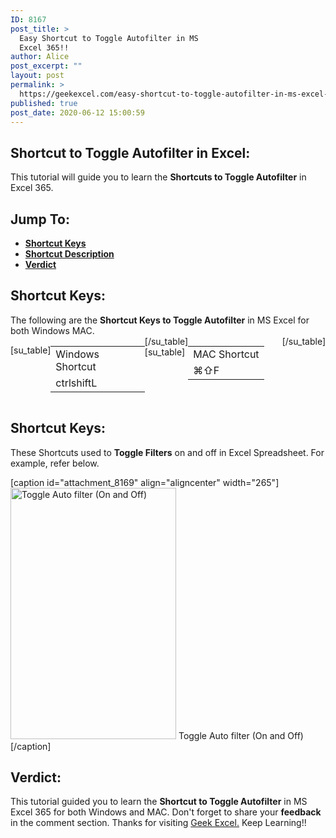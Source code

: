 ```yaml
---
ID: 8167
post_title: >
  Easy Shortcut to Toggle Autofilter in MS
  Excel 365!!
author: Alice
post_excerpt: ""
layout: post
permalink: >
  https://geekexcel.com/easy-shortcut-to-toggle-autofilter-in-ms-excel-365/
published: true
post_date: 2020-06-12 15:00:59
---
```

<h2>Shortcut to Toggle Autofilter in Excel:</h2>
This tutorial will guide you to learn the <strong>Shortcuts to Toggle Autofilter</strong> in Excel 365.
<h2>Jump To:</h2>
<ul>
 	<li><strong><a href="#1">Shortcut Keys</a></strong></li>
 	<li><strong><a href="#2">Shortcut Description</a></strong></li>
 	<li><strong><a href="#3">Verdict</a></strong></li>
</ul>
<h2 id="1">Shortcut Keys:</h2>
The following are the <strong>Shortcut Keys to Toggle Autofilter</strong> in MS Excel for both Windows MAC.
<div style="display: flex;">

[su_table]
<table>
<tbody>
<tr>
<td>Windows Shortcut</td>
</tr>
<tr>
<td style="display: flex;"><span class="key-flex"><span class="win-key" style="width: 120px;"><span class="custom-span-key">ctrl</span></span></span><span class="key-flex"><span class="win-key" style="width: 120px;"><span class="custom-span-key">shift</span></span></span><span class="key-flex"><span class="win-key"><span class="custom-span-key">L</span></span></span></td>
</tr>
</tbody>
</table>
[/su_table]
[su_table]
<table style="float: right;">
<tbody>
<tr>
<td>MAC Shortcut</td>
</tr>
<tr>
<td style="display: flex;"><span class="key-flex"><span class="mac-key"><span class="custom-span-key">⌘</span></span></span><span class="key-flex"><span class="mac-key"><span class="custom-span-key">⇧</span></span></span><span class="key-flex"><span class="mac-key"><span class="custom-span-key">F</span></span></span></td>
</tr>
</tbody>
</table>
[/su_table]

</div>
<h2 id="2">Shortcut Keys:</h2>
These Shortcuts used to <strong>Toggle Filters</strong> on and off in Excel Spreadsheet. For example, refer below.

[caption id="attachment_8169" align="aligncenter" width="265"]<img class="size-full wp-image-8169" src="https://geekexcel.com/wp-content/uploads/2020/06/Screenshot_37.png" alt="Toggle Auto filter (On and Off)" width="265" height="402" /> Toggle Auto filter (On and Off)[/caption]
<h2 id="3">Verdict:</h2>
This tutorial guided you to learn the <strong>Shortcut to Toggle Autofilter</strong> in MS Excel 365 for both Windows and MAC. Don't forget to share your <strong>feedback</strong> in the comment section. Thanks for visiting <a href="https://geekexcel.com/">Geek Excel.</a> Keep Learning!!
